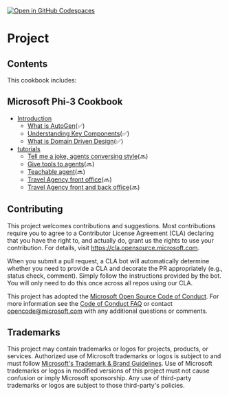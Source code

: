 [![Open in GitHub Codespaces](https://github.com/codespaces/badge.svg)](https://codespaces.new/microsoft/AgenticCookBook/tree/autogen)
# Project

## Contents

This cookbook includes:

## **Microsoft Phi-3 Cookbook**

* [Introduction](✅)
    * [What is AutoGen](./docs/autogen.md)(✅)
    * [Understanding Key Components](./docs/components.md)(✅)
    * [What is Domain Driven Design](./docs/domain_driven_design.md)(✅)
* [tutorials](🔜)
    * [Tell me a joke, agents conversing style](./01_agents_and_conversation/README.md)(🔜)
    * [Give tools to agents](./02_agents_with_tools/README.md)(🔜)
    * [Teachable agent](./03_agents_that_learn/README.md)(🔜)
    * [Travel Agency front office](./04_travel_agency_front_office/README.md)(🔜)
    * [Travel Agency front and back office](./05_travel_agency_with_front_and_back_office/README.md)(🔜)

## Contributing

This project welcomes contributions and suggestions.  Most contributions require you to agree to a
Contributor License Agreement (CLA) declaring that you have the right to, and actually do, grant us
the rights to use your contribution. For details, visit https://cla.opensource.microsoft.com.

When you submit a pull request, a CLA bot will automatically determine whether you need to provide
a CLA and decorate the PR appropriately (e.g., status check, comment). Simply follow the instructions
provided by the bot. You will only need to do this once across all repos using our CLA.

This project has adopted the [Microsoft Open Source Code of Conduct](https://opensource.microsoft.com/codeofconduct/).
For more information see the [Code of Conduct FAQ](https://opensource.microsoft.com/codeofconduct/faq/) or
contact [opencode@microsoft.com](mailto:opencode@microsoft.com) with any additional questions or comments.

## Trademarks

This project may contain trademarks or logos for projects, products, or services. Authorized use of Microsoft 
trademarks or logos is subject to and must follow 
[Microsoft's Trademark & Brand Guidelines](https://www.microsoft.com/en-us/legal/intellectualproperty/trademarks/usage/general).
Use of Microsoft trademarks or logos in modified versions of this project must not cause confusion or imply Microsoft sponsorship.
Any use of third-party trademarks or logos are subject to those third-party's policies.
